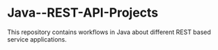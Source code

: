 # Java--REST-API-Projects
This repository contains workflows in Java about different REST based service applications.
